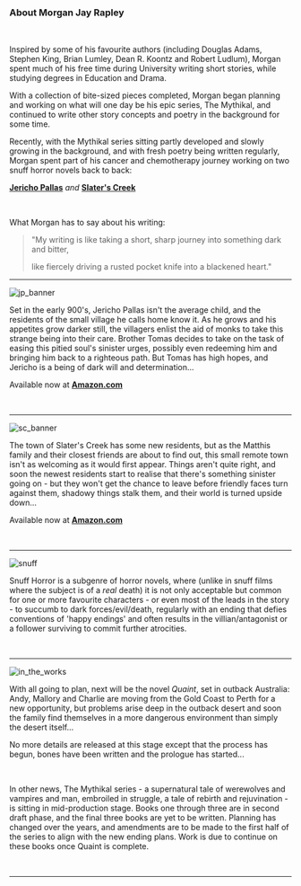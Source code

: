 ### About Morgan Jay Rapley

<br>

Inspired by some of his favourite authors (including Douglas Adams, Stephen King, Brian Lumley, Dean R. Koontz and Robert Ludlum), Morgan spent much of his free time during University writing short stories, while studying degrees in Education and Drama.

With a collection of bite-sized pieces completed, Morgan began planning and working on what will one day be his epic series, The Mythikal, and continued to write other story concepts and poetry in the background for some time.

Recently, with the Mythikal series sitting partly developed and slowly growing in the background, and with fresh poetry being written regularly, Morgan spent part of his cancer and chemotherapy journey working on two snuff horror novels back to back:

**[Jericho Pallas](https://www.amazon.com.au/dp/B09BTCBWZF)**  *and*  **[Slater's Creek](https://www.amazon.com.au/dp/B09BTC557Z)**

<br>

What Morgan has to say about his writing:

>"My writing is like taking a short, sharp journey into something dark and bitter,
>
>like fiercely driving a rusted pocket knife into a blackened heart."

<hr>

![jp_banner](https://user-images.githubusercontent.com/104870091/166604923-a7a10071-9ace-4550-9210-e972cf1610cd.jpg)

Set in the early 900's, Jericho Pallas isn't the average child, and the residents of the small village he calls home know it. As he grows and his appetites grow darker still, the villagers enlist the aid of monks to take this strange being into their care. Brother Tomas decides to take on the task of easing this pitied soul's sinister urges, possibly even redeeming him and bringing him back to a righteous path. But Tomas has high hopes, and Jericho is a being of dark will and determination...

Available now at **[Amazon.com](https://www.amazon.com.au/dp/B09BTCBWZF)**

<br>

<hr>

![sc_banner](https://user-images.githubusercontent.com/104870091/166604938-1f75ac4a-8886-4421-9f02-c3530f0a012b.jpg)

The town of Slater's Creek has some new residents, but as the Matthis family and their closest friends are about to find out, this small remote town isn't as welcoming as it would first appear. Things aren't quite right, and soon the newest residents start to realise that there's something sinister going on - but they won't get the chance to leave before friendly faces turn against them, shadowy things stalk them, and their world is turned upside down...

Available now at **[Amazon.com](https://www.amazon.com.au/dp/B09BTC557Z)**

<br>

<hr>

![snuff](https://user-images.githubusercontent.com/104870091/166608572-a4fa0394-a458-41e6-a26a-067cd5f9fffc.jpg)

Snuff Horror is a subgenre of horror novels, where (unlike in snuff films where the subject is of a *real* death) it is not only acceptable but common for one or more favourite characters - or even most of the leads in the story - to succumb to dark forces/evil/death, regularly with an ending that defies conventions of 'happy endings' and often results in the villian/antagonist or a follower surviving to commit further atrocities.

<br>

<hr>

![in_the_works](https://user-images.githubusercontent.com/104870091/166608582-bdae1059-2b12-471a-9c62-c9447b25205c.jpg)

With all going to plan, next will be the novel *Quaint*, set in outback Australia: Andy, Mallory and Charlie are moving from the Gold Coast to Perth for a new opportunity, but problems arise deep in the outback desert and soon the family find themselves in a more dangerous environment than simply the desert itself...

No more details are released at this stage except that the process has begun, bones have been written and the prologue has started... 

<br>

In other news, The Mythikal series - a supernatural tale of werewolves and vampires and man, embroiled in struggle, a tale of rebirth and rejuvination - is sitting in mid-production stage. Books one through three are in second draft phase, and the final three books are yet to be written. Planning has changed over the years, and amendments are to be made to the first half of the series to align with the new ending plans. Work is due to continue on these books once Quaint is complete.

<br>

<hr>
